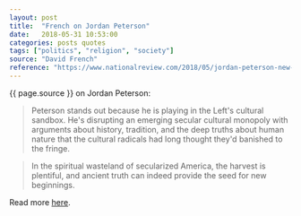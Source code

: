 ```yaml
---
layout: post
title:  "French on Jordan Peterson"
date:   2018-05-31 10:53:00
categories: posts quotes
tags: ["politics", "religion", "society"]
source: "David French"
reference: "https://www.nationalreview.com/2018/05/jordan-peterson-new-york-times-hostility/"
---
```


{{ page.source }} on Jordan Peterson:

> Peterson stands out because he is playing in the Left's cultural sandbox. He's disrupting an emerging secular cultural monopoly with arguments about history, tradition, and the deep truths about human nature that the cultural radicals had long thought they'd banished to the fringe.

> In the spiritual wasteland of secularized America, the harvest is plentiful, and ancient truth can indeed provide the seed for new beginnings.

Read more [here]({{page.reference}}).
